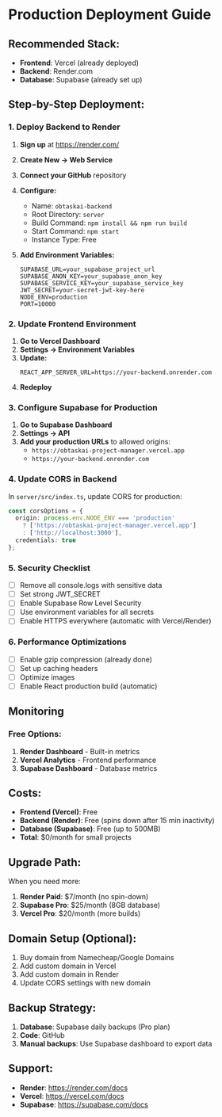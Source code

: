 # Production Deployment Guide

## Recommended Stack:
- **Frontend**: Vercel (already deployed)
- **Backend**: Render.com
- **Database**: Supabase (already set up)

## Step-by-Step Deployment:

### 1. Deploy Backend to Render

1. **Sign up** at https://render.com/
2. **Create New → Web Service**
3. **Connect your GitHub** repository
4. **Configure:**
   - Name: `obtaskai-backend`
   - Root Directory: `server`
   - Build Command: `npm install && npm run build`
   - Start Command: `npm start`
   - Instance Type: Free

5. **Add Environment Variables:**
   ```
   SUPABASE_URL=your_supabase_project_url
   SUPABASE_ANON_KEY=your_supabase_anon_key
   SUPABASE_SERVICE_KEY=your_supabase_service_key
   JWT_SECRET=your-secret-jwt-key-here
   NODE_ENV=production
   PORT=10000
   ```

### 2. Update Frontend Environment

1. **Go to Vercel Dashboard**
2. **Settings → Environment Variables**
3. **Update:**
   ```
   REACT_APP_SERVER_URL=https://your-backend.onrender.com
   ```
4. **Redeploy**

### 3. Configure Supabase for Production

1. **Go to Supabase Dashboard**
2. **Settings → API**
3. **Add your production URLs** to allowed origins:
   - `https://obtaskai-project-manager.vercel.app`
   - `https://your-backend.onrender.com`

### 4. Update CORS in Backend

In `server/src/index.ts`, update CORS for production:

```typescript
const corsOptions = {
  origin: process.env.NODE_ENV === 'production' 
    ? ['https://obtaskai-project-manager.vercel.app'] 
    : ['http://localhost:3000'],
  credentials: true
};
```

### 5. Security Checklist

- [ ] Remove all console.logs with sensitive data
- [ ] Set strong JWT_SECRET
- [ ] Enable Supabase Row Level Security
- [ ] Use environment variables for all secrets
- [ ] Enable HTTPS everywhere (automatic with Vercel/Render)

### 6. Performance Optimizations

- [ ] Enable gzip compression (already done)
- [ ] Set up caching headers
- [ ] Optimize images
- [ ] Enable React production build (automatic)

## Monitoring

### Free Options:
1. **Render Dashboard** - Built-in metrics
2. **Vercel Analytics** - Frontend performance
3. **Supabase Dashboard** - Database metrics

## Costs:
- **Frontend (Vercel)**: Free
- **Backend (Render)**: Free (spins down after 15 min inactivity)
- **Database (Supabase)**: Free (up to 500MB)
- **Total**: $0/month for small projects

## Upgrade Path:
When you need more:
1. **Render Paid**: $7/month (no spin-down)
2. **Supabase Pro**: $25/month (8GB database)
3. **Vercel Pro**: $20/month (more builds)

## Domain Setup (Optional):
1. Buy domain from Namecheap/Google Domains
2. Add custom domain in Vercel
3. Add custom domain in Render
4. Update CORS settings with new domain

## Backup Strategy:
1. **Database**: Supabase daily backups (Pro plan)
2. **Code**: GitHub
3. **Manual backups**: Use Supabase dashboard to export data

## Support:
- **Render**: https://render.com/docs
- **Vercel**: https://vercel.com/docs
- **Supabase**: https://supabase.com/docs